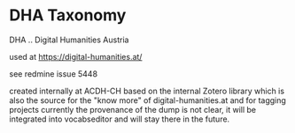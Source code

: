 # DHA Taxonomy

DHA .. Digital Humanities Austria

used at https://digital-humanities.at/

see redmine issue 5448

created internally at ACDH-CH based on the internal Zotero library which is also the source for the "know more" of digital-humanities.at and for tagging projects
currently the provenance of the dump is not clear, it will be integrated into vocabseditor and will stay there in the future.

